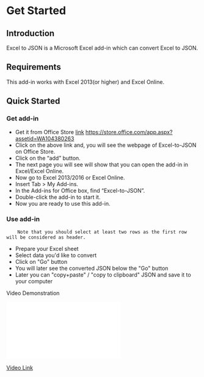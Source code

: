 # Get Started
 <a name="Introduction"></a> 
## Introduction

Excel to JSON is a Microsoft Excel add-in which can convert Excel to JSON.
 <a name="Requirements"></a> 
## Requirements
This add-in works with Excel 2013(or higher) and Excel Online.
 <a name="Quickstarted"></a> 
## Quick Started
 <a name="Getadd-in"></a> 
### Get add-in

* Get it from Office Store [link](https://store.office.com/app.aspx?assetid=WA104380263) https://store.office.com/app.aspx?assetid=WA104380263
* Click on the above link and, you will see the webpage of Excel-to-JSON on Office Store.
* Click on the “add” button.
* The next page you will see will show that you can open the add-in in Excel/Excel Online.
* Now go to Excel 2013/2016 or Excel Online.	
* Insert Tab > My Add-ins.
* In the Add-ins for Office box, find “Excel-to-JSON”. 
* Double-click the add-in to start it.
* Now you are ready to use this add-in.
 <a name="Useadd-in"></a> 
### Use add-in

		Note that you should select at least two rows as the first row will be considered as header.

* Prepare your Excel sheet
* Select data you'd like to convert
* Click on "Go" button
* You will later see the converted JSON below the "Go" button
* Later you can "copy+paste" / "copy to clipboard" JSON and save it to your computer

Video Demonstration 

<iframe src="//player.bilibili.com/player.html?aid=558694077&bvid=BV14e4y1z7qd&cid=852578185&page=1" scrolling="no" border="0" frameborder="no" framespacing="0" allowfullscreen="true"> </iframe>

[Video Link](https://www.bilibili.com/video/BV14e4y1z7qd/)
